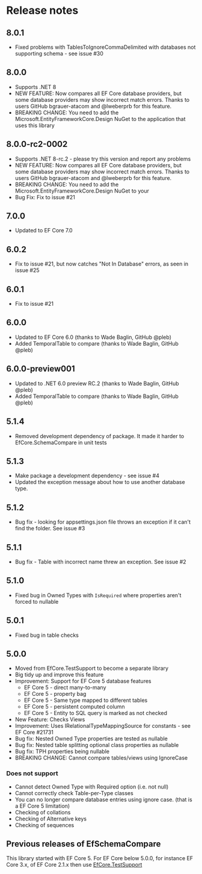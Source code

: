 # Release notes

## 8.0.1

- Fixed problems with TablesToIgnoreCommaDelimited with databases not supporting schema - see issue #30

## 8.0.0

- Supports .NET 8
- NEW FEATURE: Now compares all EF Core database providers, but some database providers may show incorrect match errors. Thanks to users GitHub bgrauer-atacom and @lweberprb for this feature.
- BREAKING CHANGE: You need to add the Microsoft.EntityFrameworkCore.Design NuGet to the application that uses this library 

## 8.0.0-rc2-0002

- Supports .NET 8-rc.2 - please try this version and report any problems
- NEW FEATURE: Now compares all EF Core database providers, but some database providers may show incorrect match errors. Thanks to users GitHub bgrauer-atacom and @lweberprb for this feature.
- BREAKING CHANGE: You need to add the Microsoft.EntityFrameworkCore.Design NuGet to your 
- Bug Fix: Fix to issue #21

## 7.0.0

- Updated to EF Core 7.0
 
## 6.0.2

- Fix to issue #21, but now catches "Not In Database" errors, as seen in issue #25

## 6.0.1

- Fix to issue #21

## 6.0.0

- Updated to EF Core 6.0 (thanks to Wade Baglin, GitHub @pleb)
- Added TemporalTable to compare (thanks to Wade Baglin, GitHub @pleb)

## 6.0.0-preview001

- Updated to .NET 6.0 preview RC.2 (thanks to Wade Baglin, GitHub @pleb)
- Added TemporalTable to compare (thanks to Wade Baglin, GitHub @pleb)

## 5.1.4

- Removed development dependency of package. It made it harder to EfCore.SchemaCompare in unit tests

## 5.1.3

- Make package a development dependency - see issue #4
- Updated the exception message about how to use another database type.

## 5.1.2

- Bug fix - looking for appsettings.json file throws an exception if it can't find the folder. See issue #3

## 5.1.1

- Bug fix - Table with incorrect name threw an exception. See issue #2

## 5.1.0

- Fixed bug in Owned Types with `IsRequired` where properties aren't forced to nullable

## 5.0.1

- Fixed bug in table checks

## 5.0.0

- Moved from EfCore.TestSupport to become a separate library 
- Big tidy up and improve this feature
- Improvement: Support for EF Core 5 database features
   - EF Core 5 - direct many-to-many
   - EF Core 5 - property bag
   - EF Core 5 - Same type mapped to different tables
   - EF Core 5 - persistent computed column
   - EF Core 5 - Entity to SQL query is marked as not checked
- New Feature: Checks Views
- Improvement: Uses IRelationalTypeMappingSource for constants - see EF Core #21731
- Bug fix: Nested Owned Type properties are tested as nullable
- Bug fix: Nested table splitting optional class properties as nullable
- Bug fix: TPH properties being nullable
- BREAKING CHANGE: Cannot compare tables/views using IgnoreCase

### Does not support

- Cannot detect Owned Type with Required option (i.e. not null)
- Cannot correctly check Table-per-Type classes
- You can no longer compare database entries using ignore case. (that is a EF Core 5 limitation)
- Checking of collations
- Checking of Alternative keys
- Checking of sequences


## Previous releases of EfSchemaCompare

This library started with EF Core 5. For EF Core below 5.0.0, for instance EF Core 3.x, of EF Core 2.1.x then use [EfCore.TestSupport](https://github.com/JonPSmith/EfCore.TestSupport)